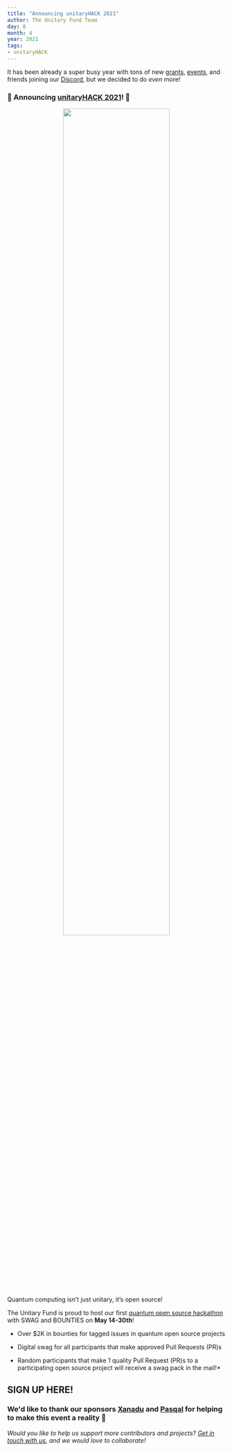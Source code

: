```yaml
---
title: "Announcing unitaryHACK 2021"
author: The Unitary Fund Team
day: 8 
month: 4
year: 2021
tags:
- unitaryHACK
---
```

It has been already a super busy year with tons of new [grants](https://www.tutorialspoint.com/grants.html), [events](https://www.tutorialspoint.com/talks.html), and friends joining our [Discord](http://discord.unitary.fund/), but we decided to do _even_ more!  

### 🥁 Announcing [unitaryHACK 2021](http://hack2021.unitary.fund/)! 🥁


<!--- ![unitaryHACK](https://res.cloudinary.com/dcz4ywuer/image/upload/v1690842430/nbupxcdy6lbcoggzdapd.png) --->
<div align="center">
  <img src="https://res.cloudinary.com/dcz4ywuer/image/upload/v1690842430/nbupxcdy6lbcoggzdapd.png" style="width: 70%; height: auto;" />
</div>



  
Quantum computing isn’t just unitary, it’s open source!

  
The Unitary Fund is proud to host our first [quantum open source hackathon](http://hack2021.unitary.fund/) with SWAG and BOUNTIES on **May 14-30th**!  

- Over $2K in bounties for tagged issues in quantum open source projects
  
- Digital swag for all participants that make approved Pull Requests (PR)s
  
- Random participants that make 1 quality Pull Request (PR)s to a participating open source project will receive a swag pack in the mail!*
  
## **SIGN UP HERE!**  

### We'd like to thank our sponsors [Xanadu](https://xanadu.ai/) and [Pasqal](https://pasqal.io/) for helping to make this event a reality 💖

  
  
_Would you like to help us support more contributors and projects? [Get in touch with us](mailto:sarah@unitary.fund), and we would love to collaborate!_

